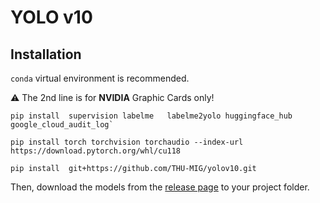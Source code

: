 # YOLO v10

## Installation

`conda` virtual environment is recommended. 

⚠️ The 2nd line is for **NVIDIA** Graphic Cards only!
```
pip install  supervision labelme   labelme2yolo huggingface_hub  google_cloud_audit_log`

pip install torch torchvision torchaudio --index-url https://download.pytorch.org/whl/cu118

pip install  git+https://github.com/THU-MIG/yolov10.git
```

Then, download the models from the [release page](https://github.com/Turbo-Studios/yolo/releases) to your project folder.
